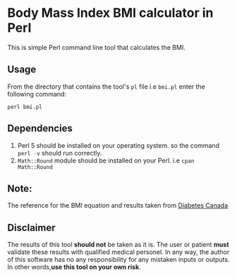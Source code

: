 # Body Mass Index BMI calculator in Perl
This is simple Perl command line tool that calculates the BMI.

## Usage
From the directory that contains the tool's `pl` file i.e `bmi.pl` enter the following command:
```
perl bmi.pl
```

## Dependencies

 1. Perl 5 should be installed on your operating system. so the command `perl -v` should run correctly.
 2. `Math::Round` module should be installed on your Perl. i.e `cpan Math::Round`

## Note:
The reference for the BMI equation and results taken from [Diabetes Canada](https://www.diabetes.ca/diabetes-and-you/healthy-living-resources/weight-management/body-mass-index-bmi-calculator)
## Disclaimer
The results of this tool **should not** be taken as it is. The user or patient **must** validate these results with qualified medical personel. In any way, the author of this software has no any responsibility for any mistaken inputs or outputs. In other words,**use this tool on your own risk**. 